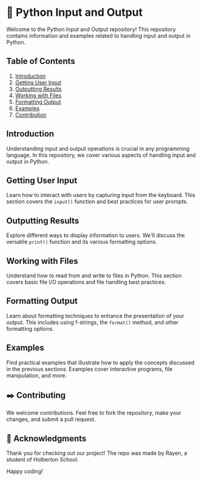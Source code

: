 # :file_folder: Python Input and Output

Welcome to the Python Input and Output repository! This repository contains information and examples related to handling input and output in Python.

## Table of Contents

1. [Introduction](#introduction)
2. [Getting User Input](#getting-user-input)
3. [Outputting Results](#outputting-results)
4. [Working with Files](#working-with-files)
5. [Formatting Output](#formatting-output)
6. [Examples](#examples)
7. [Contribution](#contribution)


## Introduction

Understanding input and output operations is crucial in any programming language. In this repository, we cover various aspects of handling input and output in Python.

## Getting User Input

Learn how to interact with users by capturing input from the keyboard. This section covers the `input()` function and best practices for user prompts.

## Outputting Results

Explore different ways to display information to users. We'll discuss the versatile `print()` function and its various formatting options.

## Working with Files

Understand how to read from and write to files in Python. This section covers basic file I/O operations and file handling best practices.

## Formatting Output

Learn about formatting techniques to enhance the presentation of your output. This includes using f-strings, the `format()` method, and other formatting options.

## Examples

Find practical examples that illustrate how to apply the concepts discussed in the previous sections. Examples cover interactive programs, file manipulation, and more.

## :black_nib: Contributing

We welcome contributions. Feel free to fork the repository, make your changes, and submit a pull request.

## :full_moon_with_face: Acknowledgments

Thank you for checking out our project!
The repo was made by Rayen, a student of Holberton School.

Happy coding!